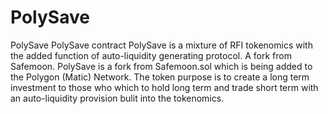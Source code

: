 # PolySave
 PolySave
PolySave contract
PolySave  is a mixture of RFI tokenomics with the added function of auto-liquidity generating protocol. A fork from Safemoon.
PolySave is a fork from Safemoon.sol which is being added to the Polygon (Matic) Network.
The token purpose is to create a long term investment to those who which to hold long term and trade short term with an auto-liquidity provision bulit into the tokenomics.
